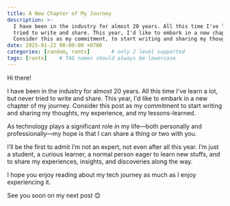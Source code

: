 ```yaml
---
title: A New Chapter of My Journey 
description: >-
  I have been in the industry for almost 20 years. All this time I've learn a lot, but never _
  tried to write and share. This year, I'd like to embark in a new chapter of my journey. _
  Consider this as my commitment, to start writing and sharing my thoughts, my experience, and my lessons-learned.
date: 2025-01-22 00:00:00 +0700
categories: [random, rants]       # only 2 level supported
tags: [rants]    # TAG names should always be lowercase
---
```



Hi there! 

I have been in the industry for almost 20 years. All this time I've learn a lot, but never tried to write and share. This year, I'd like to embark in a new chapter of my journey. Consider this post as my commitment to start writing and sharing my thoughts, my experience, and my lessons-learned.

As technology plays a significant role in my life—both personally and professionally—my hope is that I can share a thing or two with you.

I’ll be the first to admit I’m not an expert, not even after all this year. I’m just a student, a curious learner, a normal person eager to learn new stuffs, and to share my experiences, insights, and discoveries along the way.

I hope you enjoy reading about my tech journey as much as I enjoy experiencing it.

See you soon on my next post 😊
